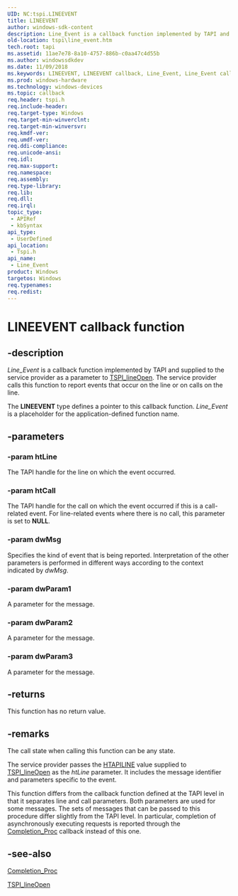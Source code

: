 ```yaml
---
UID: NC:tspi.LINEEVENT
title: LINEEVENT
author: windows-sdk-content
description: Line_Event is a callback function implemented by TAPI and supplied to the service provider as a parameter to TSPI_lineOpen. The service provider calls this function to report events that occur on the line or on calls on the line.
old-location: tspi\line_event.htm
tech.root: tapi
ms.assetid: 11ae7e78-8a10-4757-886b-c0aa47c4d55b
ms.author: windowssdkdev
ms.date: 11/09/2018
ms.keywords: LINEEVENT, LINEEVENT callback, Line_Event, Line_Event callback function [TAPI 2.2], _tspi_lineevent, tspi.line_event, tspi.lineevent, tspi/Line_Event
ms.prod: windows-hardware
ms.technology: windows-devices
ms.topic: callback
req.header: tspi.h
req.include-header: 
req.target-type: Windows
req.target-min-winverclnt: 
req.target-min-winversvr: 
req.kmdf-ver: 
req.umdf-ver: 
req.ddi-compliance: 
req.unicode-ansi: 
req.idl: 
req.max-support: 
req.namespace: 
req.assembly: 
req.type-library: 
req.lib: 
req.dll: 
req.irql: 
topic_type:
 - APIRef
 - kbSyntax
api_type:
 - UserDefined
api_location:
 - Tspi.h
api_name:
 - Line_Event
product: Windows
targetos: Windows
req.typenames: 
req.redist: 
---
```


# LINEEVENT callback function


## -description


<i>Line_Event</i> is a callback function implemented by TAPI and supplied to the service provider as a parameter to 
<a href="https://msdn.microsoft.com/97cde843-65bc-46ae-a6ae-724f2c9c5217">TSPI_lineOpen</a>. The service provider calls this function to report events that occur on the line or on calls on the line.

The <b>LINEEVENT</b> type defines a pointer to this callback function. <i>Line_Event</i> is a placeholder for the application-defined function name.


## -parameters




### -param htLine

The TAPI handle for the line on which the event occurred.


### -param htCall

The TAPI handle for the call on which the event occurred if this is a call-related event. For line-related events where there is no call, this parameter is set to <b>NULL</b>.


### -param dwMsg

Specifies the kind of event that is being reported. Interpretation of the other parameters is performed in different ways according to the context indicated by <i>dwMsg</i>.


### -param dwParam1

A parameter for the message.


### -param dwParam2

A parameter for the message.


### -param dwParam3

A parameter for the message.


## -returns



This function has no return value.




## -remarks



The call state when calling this function can be any state.

The service provider passes the 
<a href="https://msdn.microsoft.com/732f0990-cbad-4ce0-873f-7b025603466e">HTAPILINE</a> value supplied to 
<a href="https://msdn.microsoft.com/97cde843-65bc-46ae-a6ae-724f2c9c5217">TSPI_lineOpen</a> as the <i>htLine</i> parameter. It includes the message identifier and parameters specific to the event.

This function differs from the callback function defined at the TAPI level in that it separates line and call parameters. Both parameters are used for some messages. The sets of messages that can be passed to this procedure differ slightly from the TAPI level. In particular, completion of asynchronously executing requests is reported through the 
<a href="https://msdn.microsoft.com/673c9d23-e380-49f7-bd06-23552634d5b9">Completion_Proc</a> callback instead of this one.




## -see-also




<a href="https://msdn.microsoft.com/673c9d23-e380-49f7-bd06-23552634d5b9">Completion_Proc</a>



<a href="https://msdn.microsoft.com/97cde843-65bc-46ae-a6ae-724f2c9c5217">TSPI_lineOpen</a>
 

 

